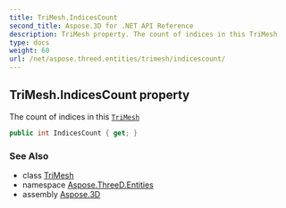 ```yaml
---
title: TriMesh.IndicesCount
second_title: Aspose.3D for .NET API Reference
description: TriMesh property. The count of indices in this TriMesh
type: docs
weight: 60
url: /net/aspose.threed.entities/trimesh/indicescount/
---
```

## TriMesh.IndicesCount property

The count of indices in this [`TriMesh`](../)

```csharp
public int IndicesCount { get; }
```

### See Also

* class [TriMesh](../)
* namespace [Aspose.ThreeD.Entities](../../../aspose.threed.entities/)
* assembly [Aspose.3D](../../../)


